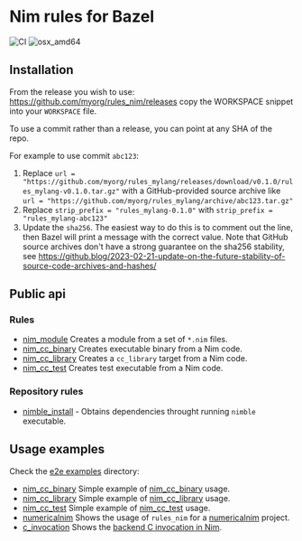 # Nim rules for Bazel

![CI](https://github.com/kczulko/rules_nim/actions/workflows/workflow.yaml/badge.svg)
![osx_amd64](https://img.shields.io/badge/platform-linux__amd64-orange)

## Installation

From the release you wish to use:
<https://github.com/myorg/rules_nim/releases>
copy the WORKSPACE snippet into your `WORKSPACE` file.

To use a commit rather than a release, you can point at any SHA of the repo.

For example to use commit `abc123`:

1. Replace `url = "https://github.com/myorg/rules_mylang/releases/download/v0.1.0/rules_mylang-v0.1.0.tar.gz"` with a GitHub-provided source archive like `url = "https://github.com/myorg/rules_mylang/archive/abc123.tar.gz"`
1. Replace `strip_prefix = "rules_mylang-0.1.0"` with `strip_prefix = "rules_mylang-abc123"`
1. Update the `sha256`. The easiest way to do this is to comment out the line, then Bazel will
   print a message with the correct value. Note that GitHub source archives don't have a strong
   guarantee on the sha256 stability, see
   <https://github.blog/2023-02-21-update-on-the-future-stability-of-source-code-archives-and-hashes/>

## Public api

### Rules

- [nim_module](https://github.com/kczulko/rules_nim/blob/master/docs/rules.md#nim_module) Creates a module from a set of `*.nim` files.
- [nim_cc_binary](https://github.com/kczulko/rules_nim/blob/master/docs/rules.md#nim_cc_binary) Creates executable binary from a Nim code.
- [nim_cc_library](https://github.com/kczulko/rules_nim/blob/master/docs/rules.md#nim_cc_library) Creates a `cc_library` target from a Nim code.
- [nim_cc_test](https://github.com/kczulko/rules_nim/blob/master/docs/rules.md#nim_cc_test) Creates test executable from a Nim code.

### Repository rules

- [nimble_install](https://github.com/kczulko/rules_nim/blob/master/docs/repo_rules.md#nimble_install) - Obtains dependencies throught running `nimble` executable.

## Usage examples

Check the [e2e examples](./e2e) directory:
- [nim_cc_binary](./e2e/nim_cc_binary) Simple example of [nim_cc_binary][nim_cc_binary] usage.
- [nim_cc_library](./e2e/nim_cc_library) Simple example of [nim_cc_library][nim_cc_library] usage.
- [nim_cc_test](./e2e/nim_cc_test) Simple example of [nim_cc_test][nim_cc_test] usage.
- [numericalnim](./e2e/numericalnim) Shows the usage of `rules_nim` for a [numericalnim][numericalnim] project.
- [c_invocation](./e2e/c_invocation) Shows the [backend C invocation in Nim][backend_c_invocation_example].

[nim_module]: https://github.com/kczulko/rules_nim/blob/master/docs/rules.md#nim_module
[nimble_install]: https://github.com/kczulko/rules_nim/blob/master/docs/repo_rules.md#nimble_install
[nim_cc_test]: https://github.com/kczulko/rules_nim/blob/master/docs/rules.md#nim_cc_test
[nim_cc_library]: https://github.com/kczulko/rules_nim/blob/master/docs/rules.md#nim_cc_library
[nim_cc_binary]: https://github.com/kczulko/rules_nim/blob/master/docs/rules.md#nim_cc_binary
[numericalnim]: https://github.com/SciNim/numericalnim
[backend_c_invocation_example]: https://nim-lang.org/docs/backends.html#nim-code-calling-the-backend-c-invocation-example
